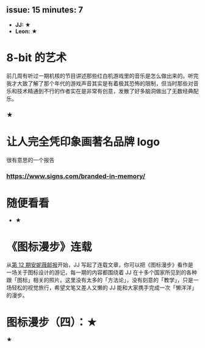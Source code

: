 issue: 15
minutes: 7
---

- **JJ:** ★
- **Leon:** ★



# 8-bit 的艺术
前几周有听过一期机核的节目讲述那些红白机游戏里的音乐是怎么做出来的。听完我才大致了解了那个年代的游戏声音其实是有着极其恐怖的限制，但当时那些对音乐和技术精通到不行的作者实在是非常有创意，发散了好多脑洞做出了无数经典配乐。
### ★



# 让人完全凭印象画著名品牌 logo
很有意思的一个报告
### https://www.signs.com/branded-in-memory/



# 随便看看
* ★



# 《图标漫步》连载
从[第 12 期安妮薇邮报](https://github.com/JJYing/Anyway-Post/tree/master/Posts/Markdown)开始，JJ 写起了连载文章，你可以把《图标漫步》看作是一场关于图标设计的游记，每一期的内容都围绕着 JJ 在十多个国家所见到的各种跟「图标」相关的照片。这里没有太多的「方法论」，没有刻意的「教学」，只是一场轻松的视觉旅行，希望文笔又差人又懒的 JJ 能和大家携手完成一次「懒洋洋」的漫步。



# 图标漫步（四）：★
★